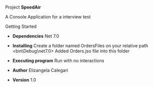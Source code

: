 Project **SpeedAir**

A Console Application for a interview test

Getting Started

- **Dependencies**
Net 7.0

- **Installing**
Create a folder named OrdersFiles on your relative path <bin\Debug\net7.0>
Added Orders.jso file into this folder

- **Executing program**
Run with no interactions


- **Author**
Elizangela Calegari

- **Version** 1.0

